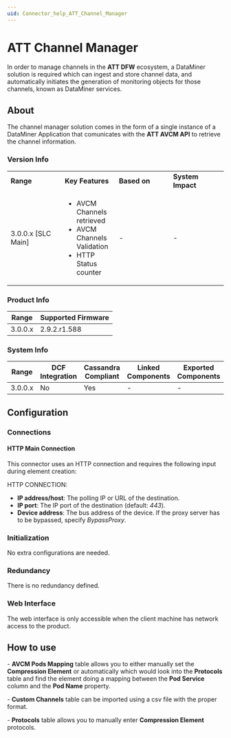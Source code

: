 ```yaml
---
uid: Connector_help_ATT_Channel_Manager
---
```


# ATT Channel Manager

In order to manage channels in the **ATT DFW** ecosystem, a DataMiner solution is required which can ingest and store channel data, and automatically initiates the generation of monitoring objects for those channels, known as DataMiner services.

## About

The channel manager solution comes in the form of a single instance of a DataMiner Application that comunicates with the **ATT AVCM API** to retrieve the channel information.

### Version Info

<table>
<colgroup>
<col style="width: 25%" />
<col style="width: 25%" />
<col style="width: 25%" />
<col style="width: 25%" />
</colgroup>
<tbody>
<tr class="odd">
<td><strong>Range</strong></td>
<td><strong>Key Features</strong></td>
<td><strong>Based on</strong></td>
<td><strong>System Impact</strong></td>
</tr>
<tr class="even">
<td>3.0.0.x [SLC Main]</td>
<td><ul>
<li>AVCM Channels retrieved</li>
<li>AVCM Channels Validation</li>
<li>HTTP Status counter</li>
</ul></td>
<td>-</td>
<td>-</td>
</tr>
</tbody>
</table>

### Product Info

| Range     | Supported Firmware     |
|-----------|------------------------|
| 3.0.0.x   | 2.9.2.r1.588           |

### System Info

| Range     | DCF Integration     | Cassandra Compliant     | Linked Components     | Exported Components     |
|-----------|---------------------|-------------------------|-----------------------|-------------------------|
| 3.0.0.x   | No                  | Yes                     | \-                    | \-                      |



## Configuration

### Connections

#### HTTP Main Connection

This connector uses an HTTP connection and requires the following input during element creation:

HTTP CONNECTION:

- **IP address/host**: The polling IP or URL of the destination.
- **IP port**: The IP port of the destination (default: *443*).
- **Device address**: The bus address of the device. If the proxy server has to be bypassed, specify *BypassProxy*.

### Initialization

No extra configurations are needed.

### Redundancy

There is no redundancy defined.

### Web Interface

The web interface is only accessible when the client machine has network access to the product.

## How to use

\- **AVCM Pods Mapping** table allows you to either manually set the **Compression Element** or automatically which would look into the **Protocols** table and find the element doing a mapping between the **Pod Service** column and the **Pod Name** property.

\- **Custom Channels** table can be imported using a csv file with the proper format.

\- **Protocols** table allows you to manually enter **Compression Element** protocols.
